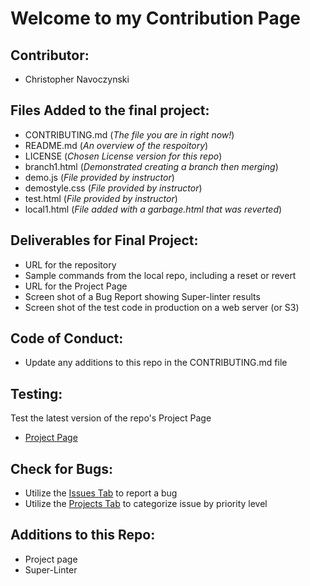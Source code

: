 # Welcome to my Contribution Page

## Contributor:
* Christopher Navoczynski

## Files Added to the final project:
* CONTRIBUTING.md  (_The file you are in right now!_)
* README.md  (_An overview of the respoitory_)
* LICENSE  (_Chosen License version for this repo_)
* branch1.html  (_Demonstrated creating a branch then merging_)
* demo.js  (_File provided by instructor_)
* demostyle.css  (_File provided by instructor_)
* test.html  (_File provided by instructor_)
* local1.html  (_File added with a garbage.html that was reverted_)

## Deliverables for Final Project:
* URL for the repository
* Sample commands from the local repo, including a reset or revert
* URL for the Project Page
* Screen shot of a Bug Report showing Super-linter results
* Screen shot of the test code in production on a web server (or S3)

## Code of Conduct:
* Update any additions to this repo in the CONTRIBUTING.md file

## Testing:
Test the latest version of the repo's Project Page
* [Project Page](https://chrisnavoczynski.github.io/IT115-final-project/index.html)

## Check for Bugs:
* Utilize the [Issues Tab](https://github.com/ChrisNavoczynski/IT115-final-project/issues) to report a bug
* Utilize the [Projects Tab]() to categorize issue by priority level

## Additions to this Repo:
* Project page
* Super-Linter
